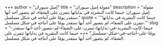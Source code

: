 +++
author = "إميل سيوران"
title = "مقولة إميل سيوران"
description = "مقولة إميل سيوران: حينما كانت البشرية في بداياتها تتمرن على الشقاء، لم يتصور أحد أنها ستقدر يومًا على أنتاجه في شكل مسلسل."
quote = '''حينما كانت البشرية في بداياتها تتمرن على الشقاء، لم يتصور أحد أنها ستقدر يومًا على أنتاجه في شكل مسلسل.'''
slug = "حينما-كانت-البشرية-في-بداياتها-تتمرن-على-الشقاء-لم-يتصور-أحد-أنها-ستقدر-يومًا-على-أنتاجه-في-شكل-مسلسل"
+++
حينما كانت البشرية في بداياتها تتمرن على الشقاء، لم يتصور أحد أنها ستقدر يومًا على أنتاجه في شكل مسلسل.
